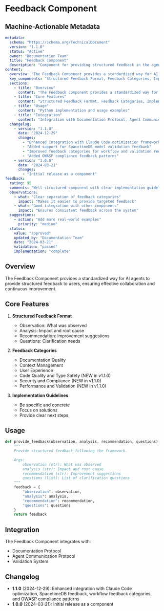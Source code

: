 # Feedback Component

## Machine-Actionable Metadata
```yaml
metadata:
  schema: "https://schema.org/TechnicalDocument"
  version: "1.1.0"
  status: "Active"
  owner: "Documentation Team"
  title: "Feedback Component"
  description: "Component for providing structured feedback in the agent-doc-system"
content:
  overview: "The Feedback Component provides a standardized way for AI agents to provide structured feedback to users, ensuring effective collaboration and continuous improvement."
  key_components: "Structured Feedback Format, Feedback Categories, Implementation Guidelines"
  sections:
    - title: "Overview"
      content: "The Feedback Component provides a standardized way for AI agents to provide structured feedback to users, ensuring effective collaboration and continuous improvement."
    - title: "Core Features"
      content: "Structured Feedback Format, Feedback Categories, Implementation Guidelines"
    - title: "Usage"
      content: "Python implementation and usage examples"
    - title: "Integration"
      content: "Integration with Documentation Protocol, Agent Communication Protocol, and Validation System"
  changelog:
    - version: "1.1.0"
      date: "2024-12-29"
      changes:
        - "Enhanced integration with Claude Code optimization framework"
        - "Added support for SpacetimeDB model validation feedback"
        - "Improved feedback categories for workflow and validation requests"
        - "Added OWASP compliance feedback patterns"
    - version: "1.0.0"
      date: "2024-03-21"
      changes:
        - "Initial release as a component"
feedback:
  rating: 95
  comments: "Well-structured component with clear implementation guidelines"
  observations:
    - what: "Clear separation of feedback categories"
      impact: "Makes it easier to provide targeted feedback"
    - what: "Good integration with other components"
      impact: "Ensures consistent feedback across the system"
  suggestions:
    - action: "Add more real-world examples"
      priority: "medium"
  status:
    value: "approved"
    updated_by: "Documentation Team"
    date: "2024-03-21"
    validation: "passed"
    implementation: "complete"
```

## Overview

The Feedback Component provides a standardized way for AI agents to provide structured feedback to users, ensuring effective collaboration and continuous improvement.

## Core Features

1. **Structured Feedback Format**
   - Observation: What was observed
   - Analysis: Impact and root cause
   - Recommendation: Improvement suggestions
   - Questions: Clarification needs

2. **Feedback Categories**
   - Documentation Quality
   - Context Management
   - User Experience
   - Code Quality and Type Safety (NEW in v1.1.0)
   - Security and Compliance (NEW in v1.1.0)
   - Performance and Validation (NEW in v1.1.0)

3. **Implementation Guidelines**
   - Be specific and concrete
   - Focus on solutions
   - Provide clear next steps

## Usage

```python
def provide_feedback(observation, analysis, recommendation, questions):
    """
    Provide structured feedback following the framework.
    
    Args:
        observation (str): What was observed
        analysis (str): Impact and root cause
        recommendation (str): Improvement suggestions
        questions (list): List of clarification questions
    """
    feedback = {
        "observation": observation,
        "analysis": analysis,
        "recommendation": recommendation,
        "questions": questions
    }
    return feedback
```

## Integration

The Feedback Component integrates with:
- Documentation Protocol
- Agent Communication Protocol
- Validation System

## Changelog

- **1.1.0** (2024-12-29): Enhanced integration with Claude Code optimization, SpacetimeDB feedback, workflow feedback categories, and OWASP compliance patterns
- **1.0.0** (2024-03-21): Initial release as a component 